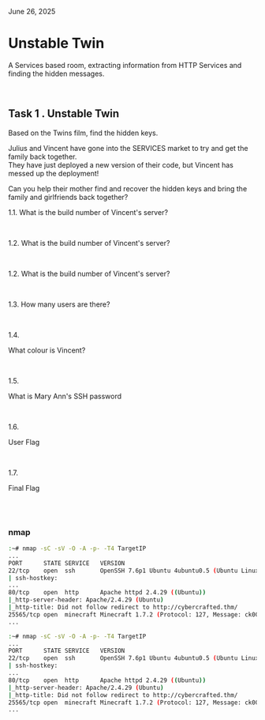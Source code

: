 <p>June 26, 2025</p>
<h1>Unstable Twin</h1>
<p>A Services based room, extracting information from HTTP Services and finding the hidden messages.</p>

<br>

<h2>Task 1 . Unstable Twin</h2>
<p>Based on the Twins film, find the hidden keys.

Julius and Vincent have gone into the SERVICES market to try and get the family back together.<br>
They have just deployed a new version of their code, but Vincent has messed up the deployment!<br>

Can you help their mother find and recover the hidden keys and bring the family and girlfriends back together?</p>

<p>1.1. What is the build number of Vincent's server?<br>
<code></code></p>

<br>

<p>1.2. What is the build number of Vincent's server?<br>
<code></code></p>

<br>

<p>1.2. What is the build number of Vincent's server?<br>
<code></code></p>


<br>

<p>1.3. How many users are there?<br>
<code></code></p>


<br>

<p>1.4. <p>What colour is Vincent?<br>
<code></code></p>

<br>

<p>1.5. <p>What is Mary Ann's SSH password<br>
<code></code></p>

<br>

<p>1.6. <p>User Flag<br>
<code></code></p>

<br>

<p>1.7. <p>Final Flag<br>
<code></code></p>

<br>
<br>

<h3>nmap</h3>

```bash
:~# nmap -sC -sV -O -A -p- -T4 TargetIP
...
PORT      STATE SERVICE   VERSION
22/tcp    open  ssh       OpenSSH 7.6p1 Ubuntu 4ubuntu0.5 (Ubuntu Linux; protocol 2.0)
| ssh-hostkey: 
...
80/tcp    open  http      Apache httpd 2.4.29 ((Ubuntu))
|_http-server-header: Apache/2.4.29 (Ubuntu)
|_http-title: Did not follow redirect to http://cybercrafted.thm/
25565/tcp open  minecraft Minecraft 1.7.2 (Protocol: 127, Message: ck00r lcCyberCraftedr ck00rrck00r e-TryHackMe-r  ck00r, Users: 0/1)
...
```

```bash
:~# nmap -sC -sV -O -A -p- -T4 TargetIP
...
PORT      STATE SERVICE   VERSION
22/tcp    open  ssh       OpenSSH 7.6p1 Ubuntu 4ubuntu0.5 (Ubuntu Linux; protocol 2.0)
| ssh-hostkey: 
...
80/tcp    open  http      Apache httpd 2.4.29 ((Ubuntu))
|_http-server-header: Apache/2.4.29 (Ubuntu)
|_http-title: Did not follow redirect to http://cybercrafted.thm/
25565/tcp open  minecraft Minecraft 1.7.2 (Protocol: 127, Message: ck00r lcCyberCraftedr ck00rrck00r e-TryHackMe-r  ck00r, Users: 0/1)
...
```
